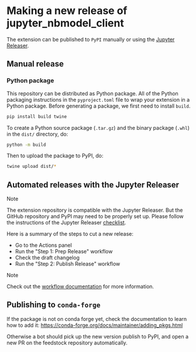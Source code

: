 # Making a new release of jupyter_nbmodel_client

The extension can be published to `PyPI` manually or using the [Jupyter Releaser](https://github.com/jupyter-server/jupyter_releaser).

## Manual release

### Python package

This repository can be distributed as Python
package. All of the Python
packaging instructions in the `pyproject.toml` file to wrap your extension in a
Python package. Before generating a package, we first need to install `build`.

```bash
pip install build twine
```

To create a Python source package (`.tar.gz`) and the binary package (`.whl`) in the `dist/` directory, do:

```bash
python -m build
```

Then to upload the package to PyPI, do:

```bash
twine upload dist/*
```

## Automated releases with the Jupyter Releaser

> [!NOTE]
> The extension repository is compatible with the Jupyter Releaser. But
> the GitHub repository and PyPI may need to be properly set up. Please
> follow the instructions of the Jupyter Releaser [checklist](https://jupyter-releaser.readthedocs.io/en/latest/how_to_guides/convert_repo_from_repo.html).

Here is a summary of the steps to cut a new release:

- Go to the Actions panel
- Run the "Step 1: Prep Release" workflow
- Check the draft changelog
- Run the "Step 2: Publish Release" workflow

> [!NOTE]
> Check out the [workflow documentation](https://jupyter-releaser.readthedocs.io/en/latest/get_started/making_release_from_repo.html)
> for more information.

## Publishing to `conda-forge`

If the package is not on conda forge yet, check the documentation to learn how to add it: https://conda-forge.org/docs/maintainer/adding_pkgs.html

Otherwise a bot should pick up the new version publish to PyPI, and open a new PR on the feedstock repository automatically.
